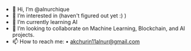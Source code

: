 - 👋 Hi, I’m @alnurchique
- 👀 I’m interested in (haven't figured out yet :) )
- 🌱 I’m currently learning AI
- 💞️ I’m looking to collaborate on Machine Learning, Blockchain, and AI projects.
- 📫 How to reach me:
    • akchurin11alnur@gmail.com

<!---
alnurchique/alnurchique is a ✨ special ✨ repository because its `README.md` (this file) appears on your GitHub profile.
You can click the Preview link to take a look at your changes.
--->
